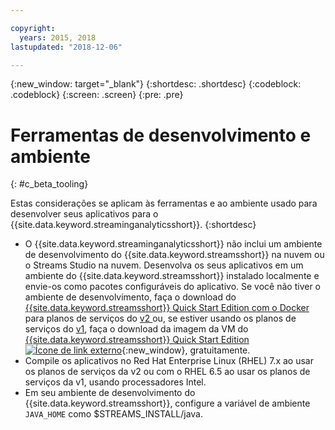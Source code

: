 ```yaml
---

copyright:
  years: 2015, 2018
lastupdated: "2018-12-06"

---
```


<!-- Attribute definitions -->
{:new_window: target="_blank"}
{:shortdesc: .shortdesc}
{:codeblock: .codeblock}
{:screen: .screen}
{:pre: .pre}

# Ferramentas de desenvolvimento e ambiente
{: #c_beta_tooling}


Estas considerações se aplicam às ferramentas e ao ambiente usado para desenvolver seus aplicativos para o {{site.data.keyword.streaminganalyticsshort}}.
{:shortdesc}


* O {{site.data.keyword.streaminganalyticsshort}} não inclui um ambiente de desenvolvimento do {{site.data.keyword.streamsshort}} na nuvem ou o Streams Studio na nuvem. Desenvolva os seus aplicativos em um ambiente do {{site.data.keyword.streamsshort}} instalado localmente e envie-os como pacotes configuráveis do aplicativo. Se você não tiver o ambiente de desenvolvimento, faça o download do [{{site.data.keyword.streamsshort}} Quick Start Edition com o Docker](https://www-01.ibm.com/marketing/iwm/iwm/web/preLogin.do?source=swg-ibmistvi) para planos de serviços do [v2 ](/docs/services/StreamingAnalytics/service_plans.html) ou, se estiver usando os planos de serviços do [v1](/docs/services/StreamingAnalytics/service_plans.html), faça o download da imagem da VM do [{{site.data.keyword.streamsshort}} Quick Start Edition ![Ícone de link externo](../../icons/launch-glyph.svg "Ícone de link externo")](http://ibmstreams.github.io/streamsx.documentation/docs/4.3/qse-intro/){:new_window}, gratuitamente.
* Compile os aplicativos no Red Hat Enterprise Linux (RHEL) 7.x ao usar os planos de serviços da v2 ou com o RHEL 6.5 ao usar os planos de serviços da v1, usando processadores Intel.
* Em seu ambiente de desenvolvimento do {{site.data.keyword.streamsshort}}, configure a variável de ambiente `JAVA_HOME` como $STREAMS_INSTALL/java.
